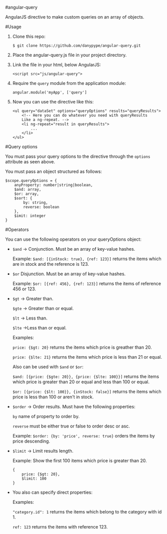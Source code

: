 #angular-query

AngularJS directive to make custom queries on an array of objects.

#Usage

1. Clone this repo:

    `$ git clone https://github.com/danypype/angular-query.git`

2. Place the angular-query.js file in your project directory.

3. Link the file in your html, below AngularJS:

    `<script src="js/angular-query">`

4. Require the `query` module from the application module:

    `angular.module('myApp', ['query']`

5. Now you can use the directive like this:

    ```
    <ul query="dataSet" options="queryOptions" results="queryResults">
        <!-- Here you can do whatever you need with queryResults
        Like a ng-repeat. -->
        <li ng-repeat="result in queryResults">
            ...
        </li>
    </ul>
    ```
    
#Query options

You must pass your query options to the directive through the `options` attribute as seen above.

You must pass an object structured as follows:

```
$scope.queryOptions = {
    anyProperty: number|string|boolean,
    $and: array,
    $or: array,
    $sort: {
        by: string,
        reverse: boolean
    },
    $imit: integer
}
```

#Operators

You can use the following operators on your queryOptions object:

- `$and` -> Conjunction. Must be an array of key-value hashes.

    Example: `$and: [{inStock: true}, {ref: 123}]` returns the items which are in stock and the reference is 123.

- `$or` Disjunction. Must be an array of key-value hashes.

    Example: `$or: [{ref: 456}, {ref: 123}]` returns the items of reference 456 or 123.

- `$gt` -> Greater than.

    `$gte` -> Greater than or equal.
    
    `$lt` -> Less than.
    
    `$lte` ->Less than or equal.

    Examples: 
    
    `price: {$gt: 20}` returns the items which price is greather than 20. 
        
    `price: {$lte: 21}` returns the items which price is less than 21 or equal.

    Also can be used with `$and` or `$or`:
    
    `$and: [{price: {$gte: 20}}, {price: {$lte: 100}}]` returns the items which price is greater than 20 or equal and less than 100 or equal.
    
    `$or: [{price: {$lt: 100}}, {inStock: false}]` returns the items which price is less than 100 or aren't in stock.

- `$order` -> Order results. Must have the following properties:
    
    `by` name of property to order by.
    
    `reverse` must be either true or false to order desc or asc.

    Example: `$order: {by: 'price', reverse: true}` orders the items by price descending.

- `$limit` -> Limit results length.

    Example: Show the first 100 items which price is greater than 20. 
    ```
    {
        price: {$gt: 20},
        $limit: 100
    }
    ```

- You also can specify direct properties:

    Examples:
    
    `"category.id": 1` returns the items which belong to the category with id 1. 
    
    `ref: 123` returns the items with reference 123.
